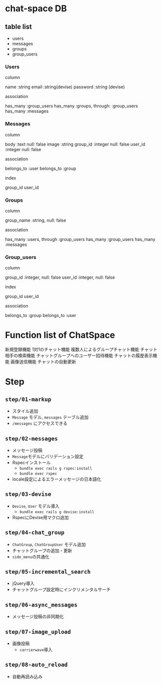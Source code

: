 # chat-space DB

## table list

- users
- messages
- groups
- group_users

### Users

column

name :string
email :string(devise)
password :string (devise)

association

has_many :group_users
has_many :groups, through: :group_users
has_many :messages


### Messages

column

body :text null: false
image :string
group_id :integer null: false
user_id :integer null: false

association

belongs_to :user
belongs_to :group

index

group_id
user_id

### Groups

column

group_name :string, null: false

association

has_many :users, through :group_users
has_many :group_users
has_many :messages

### Group_users

column

group_id :integer, null: false
user_id :integer, null: false

index

group_id
user_id

association

belongs_to :group
belongs_to :user


# Function list of ChatSpace

新規登録機能
1対1のチャット機能
複数人によるグループチャット機能
チャット相手の検索機能
チャットグループへのユーザー招待機能
チャットの履歴表示機能
画像送信機能
チャットの自動更新


# Step

## `step/01-markup`

- スタイル追加
- `Message` モデル, `messages` テーブル追加
- `/messages` にアクセスできる


## `step/02-messages`

- メッセージ投稿
- `Message`モデルにバリデーション設定
- Rspecインストール
  - `bundle exec rails g rspec:install`
  - `bundle exec rspec`
- locale設定によるエラーメッセージの日本語化


## `step/03-devise`

- `Devise`, `User` モデル導入
    - `bundle exec rails g devise:install`
- RspecにDevise用マクロ追加


## `step/04-chat_group`

- `ChatGroup`, `ChatGroupUser` モデル追加
- チャットグループの追加・更新
- `side_menu`の共通化


## `step/05-incremental_search`

- jQuery導入
- チャットグループ設定時にインクリメンタルサーチ


## `step/06-async_messages`

- メッセージ投稿の非同期化


## `step/07-image_upload`

- 画像投稿
  - `carrierwave`導入


## `step/08-auto_reload`

- 自動再読み込み
